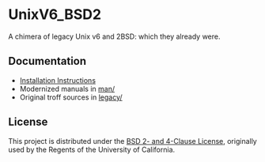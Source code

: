 # UnixV6_BSD2

A chimera of legacy Unix v6 and 2BSD: which they already were.

## Documentation
- [Installation Instructions](INSTALL.md)
- Modernized manuals in [man/](man)
- Original troff sources in [legacy/](legacy)
## License
This project is distributed under the [BSD 2- and 4-Clause License](LICENSE), originally used by the Regents of the University of California.
